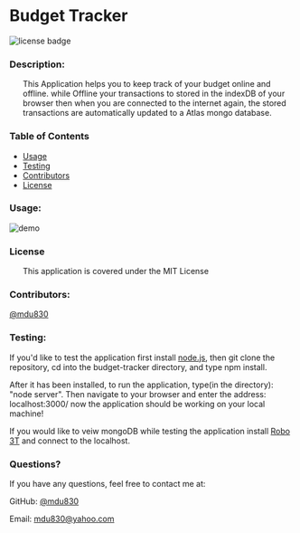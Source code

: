 
# Budget Tracker

![license badge](https://img.shields.io/github/license/mdu830/budget-tracker?color=green)

### Description: 

<ul>
    This Application helps you to keep track of your budget online and offline. while Offline your transactions to stored in the indexDB of your browser then when you are connected to the internet again, the stored transactions are automatically updated to a Atlas mongo database. 
</ul>

### Table of Contents
* [Usage](#usage)
* [Testing](#testing)
* [Contributors](#contributors)
* [License](#License)

### Usage:

![demo](public/assets/images/example.gif)

### License
<ul>
    This application is covered under the MIT License
</ul>

### Contributors:

[@mdu830](https://api.github.com/users/mdu830)

### Testing:

If you'd like to test the application first install [node.js](https://nodejs.org/en/), then git clone the repository, cd into the budget-tracker directory, and type npm install.


After it has been installed, to run the application, type(in the directory): "node server". Then navigate to your browser and enter the address: localhost:3000/       now the application should be working on your local machine! 


If you would like to veiw mongoDB while testing the application install [Robo 3T](https://robomongo.org/download) and connect to the localhost.


### Questions?

If you have any questions, feel free to contact me at:

GitHub: [@mdu830](https://api.github.com/users/mdu830)

Email: mdu830@yahoo.com
